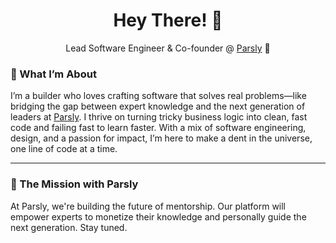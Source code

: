 <h1 align="center">Hey There! 👋</h1>

<p align="center">
  Lead Software Engineer & Co-founder @ <a href="https://tryparsly.com">Parsly</a> 🚀
</p>


<h3>🌟 What I’m About</h3>

<p>
  I’m a builder who loves crafting software that solves real problems—like bridging the gap between expert knowledge and the next generation of leaders at <a href="https://tryparsly.com">Parsly</a>. I thrive on turning tricky business logic into clean, fast code and failing fast to learn faster. With a mix of software engineering, design, and a passion for impact, I’m here to make a dent in the universe, one line of code at a time.
</p>

---

<h3>🚀 The Mission with Parsly</h3>

<p>
At Parsly, we're building the future of mentorship. Our platform will empower experts to monetize their knowledge and personally guide the next generation. Stay tuned.
</p>
